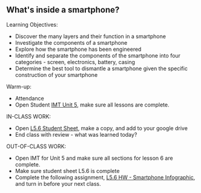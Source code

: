 ## What's inside a smartphone?

Learning Objectives: 

-   Discover the many layers and their function in a smartphone
-   Investigate the components of a smartphone
-   Explore how the smartphone has been engineered 
-   Identify and separate the components of the smartphone into four categories - screen, electronics, battery, casing  
-   Determine the best tool to dismantle a smartphone given the specific construction of your smartphone 

Warm-up: 

-   Attendance 
-   Open Student [IMT Unit 5](https://docs.google.com/document/d/127j--zXw26zFZ2Y4GYNWMNp93Gyq57Ew/edit?usp=sharing&ouid=101610972662753304413&rtpof=true&sd=true), make sure all lessons are complete.   

IN-CLASS WORK:

-   Open [L5.6 Student Sheet](https://docs.google.com/document/d/1pbf2iq3sb-PUej61E494YHynrWiRPtS787QYIbKVKgw/edit?usp=sharing), make a copy, and add to your google drive
-   End class with review - what was learned today?

OUT-OF-CLASS WORK:

-   Open IMT for Unit 5 and make sure all sections for lesson 6 are complete. 
-   Make sure student sheet L5.6 is complete 
-   Complete the following assignment, [L5.6 HW - Smartphone Infographic](https://docs.google.com/document/d/1ejlRzS5TRMuCTjfOAuXLmlNx2imODisQup7urK415i4/edit?usp=sharing), and turn in before your next class.